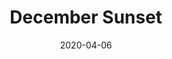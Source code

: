 ---
title: December Sunset
date: 2020-04-06
categories:
    - digital art
tags: 
    - landskap
span: 3w
---